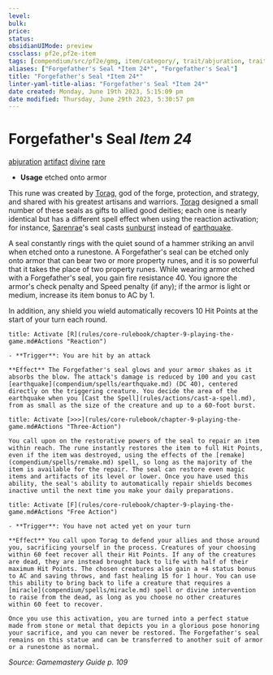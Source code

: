 ```yaml
---
level:
bulk:
price:
status:
obsidianUIMode: preview
cssclass: pf2e,pf2e-item
tags: [compendium/src/pf2e/gmg, item/category/, trait/abjuration, trait/artifact, trait/divine, trait/rare]
aliases: ["Forgefather's Seal *Item 24*", "Forgefather's Seal"]
title: "Forgefather's Seal *Item 24*"
linter-yaml-title-alias: "Forgefather's Seal *Item 24*"
date created: Monday, June 19th 2023, 5:15:09 pm
date modified: Thursday, June 29th 2023, 5:30:57 pm
---
```


# Forgefather's Seal *Item 24*

[abjuration](rules/traits/abjuration.md) [artifact](rules/traits/artifact-gmg.md) [divine](rules/traits/divine.md) [rare](rules/traits/rare.md)  

- **Usage** etched onto armor

This rune was created by [Torag](compendium/setting/deities/torag.md), god of the forge, protection, and strategy, and shared with his greatest artisans and warriors. [Torag](compendium/setting/deities/torag.md) designed a small number of these seals as gifts to allied good deities; each one is nearly identical but has a different spell effect when using the reaction activation; for instance, [Sarenrae](compendium/setting/deities/sarenrae.md)'s seal casts [sunburst](compendium/spells/sunburst.md) instead of [earthquake](compendium/spells/earthquake.md).

A seal constantly rings with the quiet sound of a hammer striking an anvil when etched onto a runestone. A Forgefather's seal can be etched only onto armor that can bear two or more property runes, and it is so powerful that it takes the place of two property runes. While wearing armor etched with a Forgefather's seal, you gain fire resistance 40. You ignore the armor's check penalty and Speed penalty (if any); if the armor is light or medium, increase its item bonus to AC by 1.

In addition, any shield you wield automatically recovers 10 Hit Points at the start of your turn each round.

```ad-embed-ability
title: Activate [R](rules/core-rulebook/chapter-9-playing-the-game.md#Actions "Reaction")

- **Trigger**: You are hit by an attack

**Effect** The Forgefather's seal glows and your armor shakes as it absorbs the blow. The attack's damage is reduced by 100 and you cast [earthquake](compendium/spells/earthquake.md) (DC 40), centered directly on the triggering creature. You decide the area of the earthquake when you [Cast the Spell](rules/actions/cast-a-spell.md), from as small as the size of the creature and up to a 60-foot burst.
```

```ad-embed-ability
title: Activate [>>>](rules/core-rulebook/chapter-9-playing-the-game.md#Actions "Three-Action")

You call upon on the restorative powers of the seal to repair an item within reach. The rune instantly restores the item to full Hit Points, even if the item was destroyed, using the effects of the [remake](compendium/spells/remake.md) spell, so long as the majority of the item is available for the repair. The seal can restore even magic items and artifacts of its level or lower. Once you have used this ability, the seal's ability to automatically repair shields becomes inactive until the next time you make your daily preparations.
```

```ad-embed-ability
title: Activate [F](rules/core-rulebook/chapter-9-playing-the-game.md#Actions "Free Action")

- **Trigger**: You have not acted yet on your turn

**Effect** You call upon Torag to defend your allies and those around you, sacrificing yourself in the process. Creatures of your choosing within 60 feet recover all their Hit Points. If any of the creatures are dead, they are instead brought back to life with half of their maximum Hit Points. The chosen creatures also gain a +4 status bonus to AC and saving throws, and fast healing 15 for 1 hour. You can use this ability to bring back to life a creature that requires a [miracle](compendium/spells/miracle.md) spell or divine intervention to raise from the dead, as long as you choose no other creatures within 60 feet to recover.

Once you use this activation, you are turned into a perfect statue made from stone or metal that depicts you in a glorious pose honoring your sacrifice, and you can never be restored. The Forgefather's seal remains on this statue and can be transferred to another suit of armor or a runestone as normal.
```

*Source: Gamemastery Guide p. 109*
